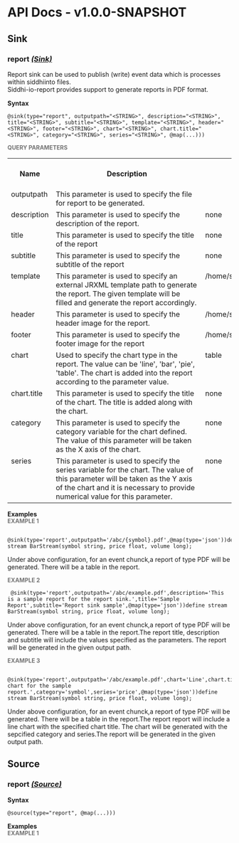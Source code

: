 # API Docs - v1.0.0-SNAPSHOT

## Sink

### report *<a target="_blank" href="https://wso2.github.io/siddhi/documentation/siddhi-4.0/#sink">(Sink)</a>*

<p style="word-wrap: break-word">Report sink can be used to publish (write) event data which is processes within siddhiinto files.<br>Siddhi-io-report provides support to generate reports in PDF format.<br></p>

<span id="syntax" class="md-typeset" style="display: block; font-weight: bold;">Syntax</span>
```
@sink(type="report", outputpath="<STRING>", description="<STRING>", title="<STRING>", subtitle="<STRING>", template="<STRING>", header="<STRING>", footer="<STRING>", chart="<STRING>", chart.title="<STRING>", category="<STRING>", series="<STRING>", @map(...)))
```

<span id="query-parameters" class="md-typeset" style="display: block; color: rgba(0, 0, 0, 0.54); font-size: 12.8px; font-weight: bold;">QUERY PARAMETERS</span>
<table>
    <tr>
        <th>Name</th>
        <th style="min-width: 20em">Description</th>
        <th>Default Value</th>
        <th>Possible Data Types</th>
        <th>Optional</th>
        <th>Dynamic</th>
    </tr>
    <tr>
        <td style="vertical-align: top">outputpath</td>
        <td style="vertical-align: top; word-wrap: break-word">This parameter is used to specify the file for  report to be generated.</td>
        <td style="vertical-align: top"></td>
        <td style="vertical-align: top">STRING</td>
        <td style="vertical-align: top">No</td>
        <td style="vertical-align: top">No</td>
    </tr>
    <tr>
        <td style="vertical-align: top">description</td>
        <td style="vertical-align: top; word-wrap: break-word">This parameter is used to specify the description of the report.</td>
        <td style="vertical-align: top">none</td>
        <td style="vertical-align: top">STRING</td>
        <td style="vertical-align: top">Yes</td>
        <td style="vertical-align: top">No</td>
    </tr>
    <tr>
        <td style="vertical-align: top">title</td>
        <td style="vertical-align: top; word-wrap: break-word">This parameter is used to specify the title of the report</td>
        <td style="vertical-align: top">none</td>
        <td style="vertical-align: top">STRING</td>
        <td style="vertical-align: top">Yes</td>
        <td style="vertical-align: top">No</td>
    </tr>
    <tr>
        <td style="vertical-align: top">subtitle</td>
        <td style="vertical-align: top; word-wrap: break-word">This parameter is used to specify the subtitle of the report</td>
        <td style="vertical-align: top">none</td>
        <td style="vertical-align: top">STRING</td>
        <td style="vertical-align: top">Yes</td>
        <td style="vertical-align: top">No</td>
    </tr>
    <tr>
        <td style="vertical-align: top">template</td>
        <td style="vertical-align: top; word-wrap: break-word">This parameter is used to specify an external JRXML template path to generate the report. The given template will be filled and generate the report accordingly.</td>
        <td style="vertical-align: top">/home/senuri/Projects/Jasper/template/dynamicTemplate.jrxml</td>
        <td style="vertical-align: top">STRING</td>
        <td style="vertical-align: top">Yes</td>
        <td style="vertical-align: top">No</td>
    </tr>
    <tr>
        <td style="vertical-align: top">header</td>
        <td style="vertical-align: top; word-wrap: break-word">This parameter is used to specify the header image for the report.</td>
        <td style="vertical-align: top">/home/senuri/Projects/Jasper/template/stream-processor.png</td>
        <td style="vertical-align: top">STRING</td>
        <td style="vertical-align: top">Yes</td>
        <td style="vertical-align: top">No</td>
    </tr>
    <tr>
        <td style="vertical-align: top">footer</td>
        <td style="vertical-align: top; word-wrap: break-word">This parameter is used to specify the footer image for the report</td>
        <td style="vertical-align: top">/home/senuri/Projects/Jasper/template/stream-processor.png</td>
        <td style="vertical-align: top">STRING</td>
        <td style="vertical-align: top">Yes</td>
        <td style="vertical-align: top">No</td>
    </tr>
    <tr>
        <td style="vertical-align: top">chart</td>
        <td style="vertical-align: top; word-wrap: break-word">Used to specify the chart type in the report. The value can be 'line', 'bar', 'pie', 'table'. The chart is added into the report according to the parameter value.</td>
        <td style="vertical-align: top">table</td>
        <td style="vertical-align: top">STRING</td>
        <td style="vertical-align: top">Yes</td>
        <td style="vertical-align: top">No</td>
    </tr>
    <tr>
        <td style="vertical-align: top">chart.title</td>
        <td style="vertical-align: top; word-wrap: break-word">This parameter is used to specify the title of the chart. The title is added along with the chart.</td>
        <td style="vertical-align: top">none</td>
        <td style="vertical-align: top">STRING</td>
        <td style="vertical-align: top">Yes</td>
        <td style="vertical-align: top">No</td>
    </tr>
    <tr>
        <td style="vertical-align: top">category</td>
        <td style="vertical-align: top; word-wrap: break-word">This parameter is used to specify the category variable for the chart defined. The value of this parameter will be taken as the X axis of the chart.</td>
        <td style="vertical-align: top">none</td>
        <td style="vertical-align: top">STRING</td>
        <td style="vertical-align: top">Yes</td>
        <td style="vertical-align: top">No</td>
    </tr>
    <tr>
        <td style="vertical-align: top">series</td>
        <td style="vertical-align: top; word-wrap: break-word">This parameter is used to specify the series variable for the chart. The value of this parameter will be taken as the Y axis of the chart and it is necessary to provide  numerical value for this parameter.</td>
        <td style="vertical-align: top">none</td>
        <td style="vertical-align: top">STRING</td>
        <td style="vertical-align: top">Yes</td>
        <td style="vertical-align: top">No</td>
    </tr>
</table>

<span id="examples" class="md-typeset" style="display: block; font-weight: bold;">Examples</span>
<span id="example-1" class="md-typeset" style="display: block; color: rgba(0, 0, 0, 0.54); font-size: 12.8px; font-weight: bold;">EXAMPLE 1</span>
```
 @sink(type='report',outputpath='/abc/{symbol}.pdf',@map(type='json'))define stream BarStream(symbol string, price float, volume long);
```
<p style="word-wrap: break-word"> Under above configuration, for an event chunck,a report of type PDF will be generated. There will be a table in the report.</p>

<span id="example-2" class="md-typeset" style="display: block; color: rgba(0, 0, 0, 0.54); font-size: 12.8px; font-weight: bold;">EXAMPLE 2</span>
```
 @sink(type='report',outputpath='/abc/example.pdf',description='This is a sample report for the report sink.',title='Sample Report',subtitle='Report sink sample',@map(type='json'))define stream BarStream(symbol string, price float, volume long);
```
<p style="word-wrap: break-word"> Under above configuration, for an event chunck,a report of type PDF will be generated. There will be a table in the report.The report title, description and subtitle will include the values specified as the parameters. The report will be generated in the given output path.</p>

<span id="example-3" class="md-typeset" style="display: block; color: rgba(0, 0, 0, 0.54); font-size: 12.8px; font-weight: bold;">EXAMPLE 3</span>
```
 @sink(type='report',outputpath='/abc/example.pdf',chart='Line',chart.title='Line chart for the sample report.',category='symbol',series='price',@map(type='json'))define stream BarStream(symbol string, price float, volume long);
```
<p style="word-wrap: break-word"> Under above configuration, for an event chunck,a report of type PDF will be generated. There will be a table in the report.The report report will include a line chart with the specified chart title. The chart will be generated with the sepcified category and series.The report will be generated in the given output path.</p>

## Source

### report *<a target="_blank" href="https://wso2.github.io/siddhi/documentation/siddhi-4.0/#source">(Source)</a>*

<p style="word-wrap: break-word"> </p>

<span id="syntax" class="md-typeset" style="display: block; font-weight: bold;">Syntax</span>
```
@source(type="report", @map(...)))
```

<span id="examples" class="md-typeset" style="display: block; font-weight: bold;">Examples</span>
<span id="example-1" class="md-typeset" style="display: block; color: rgba(0, 0, 0, 0.54); font-size: 12.8px; font-weight: bold;">EXAMPLE 1</span>
```
 
```
<p style="word-wrap: break-word"> </p>

